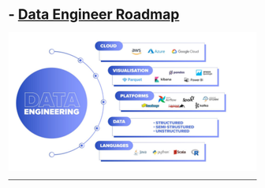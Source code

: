 # - [Data Engineer Roadmap](https://roadmap.sh/data-engineer)

![alt text | 300 px](img/de_path.png)

---